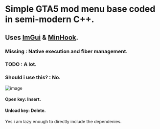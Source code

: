 # Simple GTA5 mod menu base coded in semi-modern C++.
## Uses [ImGui](https://github.com/ocornut/imgui) & [MinHook](https://github.com/TsudaKageyu/minhook).


### Missing : Native execution and fiber management.
### TODO : A lot.
### Should i use this? : No.

![image](https://github.com/MarkEcza/syGTABase/assets/85032105/5bc1acfa-aff2-467a-87c5-b959b859152e)

#### Open key: Insert.
#### Unload key: Delete.

Yes i am lazy enough to directly include the dependenies. 
